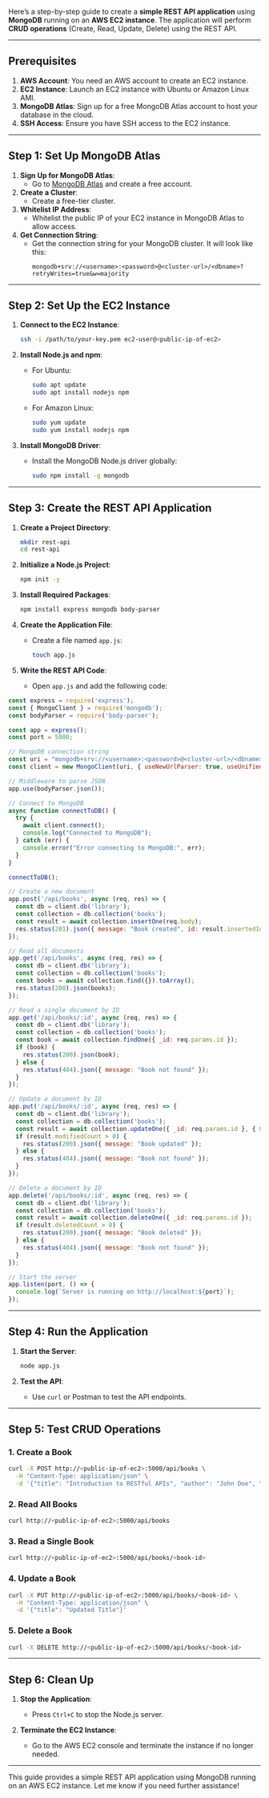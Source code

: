 Here’s a step-by-step guide to create a **simple REST API application** using **MongoDB** running on an **AWS EC2 instance**. The application will perform **CRUD operations** (Create, Read, Update, Delete) using the REST API.

---

## Prerequisites

1. **AWS Account**: You need an AWS account to create an EC2 instance.
2. **EC2 Instance**: Launch an EC2 instance with Ubuntu or Amazon Linux AMI.
3. **MongoDB Atlas**: Sign up for a free MongoDB Atlas account to host your database in the cloud.
4. **SSH Access**: Ensure you have SSH access to the EC2 instance.

---

## Step 1: Set Up MongoDB Atlas

1. **Sign Up for MongoDB Atlas**:
   - Go to [MongoDB Atlas](https://www.mongodb.com/cloud/atlas) and create a free account.
2. **Create a Cluster**:
   - Create a free-tier cluster.
3. **Whitelist IP Address**:
   - Whitelist the public IP of your EC2 instance in MongoDB Atlas to allow access.
4. **Get Connection String**:
   - Get the connection string for your MongoDB cluster. It will look like this:
     ```
     mongodb+srv://<username>:<password>@<cluster-url>/<dbname>?retryWrites=true&w=majority
     ```

---

## Step 2: Set Up the EC2 Instance

1. **Connect to the EC2 Instance**:
   ```bash
   ssh -i /path/to/your-key.pem ec2-user@<public-ip-of-ec2>
   ```

2. **Install Node.js and npm**:
   - For Ubuntu:
     ```bash
     sudo apt update
     sudo apt install nodejs npm
     ```
   - For Amazon Linux:
     ```bash
     sudo yum update
     sudo yum install nodejs npm
     ```

3. **Install MongoDB Driver**:
   - Install the MongoDB Node.js driver globally:
     ```bash
     sudo npm install -g mongodb
     ```

---

## Step 3: Create the REST API Application

1. **Create a Project Directory**:
   ```bash
   mkdir rest-api
   cd rest-api
   ```

2. **Initialize a Node.js Project**:
   ```bash
   npm init -y
   ```

3. **Install Required Packages**:
   ```bash
   npm install express mongodb body-parser
   ```

4. **Create the Application File**:
   - Create a file named `app.js`:
     ```bash
     touch app.js
     ```

5. **Write the REST API Code**:
   - Open `app.js` and add the following code:

```javascript
const express = require('express');
const { MongoClient } = require('mongodb');
const bodyParser = require('body-parser');

const app = express();
const port = 5000;

// MongoDB connection string
const uri = "mongodb+srv://<username>:<password>@<cluster-url>/<dbname>?retryWrites=true&w=majority";
const client = new MongoClient(uri, { useNewUrlParser: true, useUnifiedTopology: true });

// Middleware to parse JSON
app.use(bodyParser.json());

// Connect to MongoDB
async function connectToDB() {
  try {
    await client.connect();
    console.log("Connected to MongoDB");
  } catch (err) {
    console.error("Error connecting to MongoDB:", err);
  }
}

connectToDB();

// Create a new document
app.post('/api/books', async (req, res) => {
  const db = client.db('library');
  const collection = db.collection('books');
  const result = await collection.insertOne(req.body);
  res.status(201).json({ message: "Book created", id: result.insertedId });
});

// Read all documents
app.get('/api/books', async (req, res) => {
  const db = client.db('library');
  const collection = db.collection('books');
  const books = await collection.find({}).toArray();
  res.status(200).json(books);
});

// Read a single document by ID
app.get('/api/books/:id', async (req, res) => {
  const db = client.db('library');
  const collection = db.collection('books');
  const book = await collection.findOne({ _id: req.params.id });
  if (book) {
    res.status(200).json(book);
  } else {
    res.status(404).json({ message: "Book not found" });
  }
});

// Update a document by ID
app.put('/api/books/:id', async (req, res) => {
  const db = client.db('library');
  const collection = db.collection('books');
  const result = await collection.updateOne({ _id: req.params.id }, { $set: req.body });
  if (result.modifiedCount > 0) {
    res.status(200).json({ message: "Book updated" });
  } else {
    res.status(404).json({ message: "Book not found" });
  }
});

// Delete a document by ID
app.delete('/api/books/:id', async (req, res) => {
  const db = client.db('library');
  const collection = db.collection('books');
  const result = await collection.deleteOne({ _id: req.params.id });
  if (result.deletedCount > 0) {
    res.status(200).json({ message: "Book deleted" });
  } else {
    res.status(404).json({ message: "Book not found" });
  }
});

// Start the server
app.listen(port, () => {
  console.log(`Server is running on http://localhost:${port}`);
});
```

---

## Step 4: Run the Application

1. **Start the Server**:
   ```bash
   node app.js
   ```

2. **Test the API**:
   - Use `curl` or Postman to test the API endpoints.

---

## Step 5: Test CRUD Operations

### 1. **Create a Book**
   ```bash
   curl -X POST http://<public-ip-of-ec2>:5000/api/books \
     -H "Content-Type: application/json" \
     -d '{"title": "Introduction to RESTful APIs", "author": "John Doe", "pages": 120}'
   ```

### 2. **Read All Books**
   ```bash
   curl http://<public-ip-of-ec2>:5000/api/books
   ```

### 3. **Read a Single Book**
   ```bash
   curl http://<public-ip-of-ec2>:5000/api/books/<book-id>
   ```

### 4. **Update a Book**
   ```bash
   curl -X PUT http://<public-ip-of-ec2>:5000/api/books/<book-id> \
     -H "Content-Type: application/json" \
     -d '{"title": "Updated Title"}'
   ```

### 5. **Delete a Book**
   ```bash
   curl -X DELETE http://<public-ip-of-ec2>:5000/api/books/<book-id>
   ```

---

## Step 6: Clean Up

1. **Stop the Application**:
   - Press `Ctrl+C` to stop the Node.js server.

2. **Terminate the EC2 Instance**:
   - Go to the AWS EC2 console and terminate the instance if no longer needed.

---

This guide provides a simple REST API application using MongoDB running on an AWS EC2 instance. Let me know if you need further assistance!
